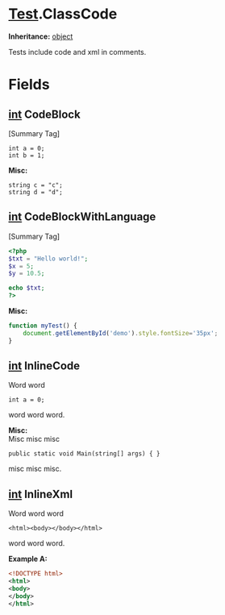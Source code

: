 # [Test](TableOfContents.Test.md).ClassCode

**Inheritance:** [object](https://docs.microsoft.com/en-us/dotnet/api/system.object)  

Tests include code and xml in comments.  

# Fields

## [int](https://docs.microsoft.com/en-us/dotnet/api/system.int32) CodeBlock

[Summary Tag]  


```
int a = 0;
int b = 1;
```  

**Misc:**  

```
string c = "c";
string d = "d";
```  

## [int](https://docs.microsoft.com/en-us/dotnet/api/system.int32) CodeBlockWithLanguage

[Summary Tag]  


```php
<?php
$txt = "Hello world!";
$x = 5;
$y = 10.5;

echo $txt;
?>
```  

**Misc:**  

```js
function myTest() {
	document.getElementById('demo').style.fontSize='35px';
}
```  

## [int](https://docs.microsoft.com/en-us/dotnet/api/system.int32) InlineCode

Word word  

`int a = 0;`  

 word word word.  

**Misc:**  
Misc misc misc  

`public static void Main(string[] args) { }`  

 misc misc misc.  

## [int](https://docs.microsoft.com/en-us/dotnet/api/system.int32) InlineXml

Word word word  

`<html><body></body></html>`  

 word word word.  

**Example A:**  

```xml
<!DOCTYPE html>
<html>
<body>
</body>
</html>
```  

